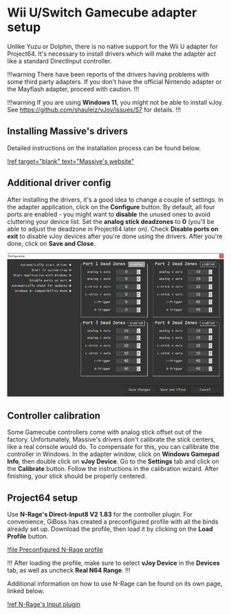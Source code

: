 # Wii U/Switch Gamecube adapter setup

Unlike Yuzu or Dolphin, there is no native support for the Wii U adapter for Project64. It's necessary to install drivers which will make the adapter act like a standard DirectInput controller.

!!!warning
There have been reports of the drivers having problems with some third party adapters. If you don't have the official Nintendo adapter or the Mayflash adapter, proceed with caution.
!!!

!!!warning
If you are using **Windows 11**, you might not be able to install vJoy. See https://github.com/shauleiz/vJoy/issues/57 for details.
!!!

## Installing Massive's drivers

Detailed instructions on the installation process can be found below. 

[!ref target="blank" text="Massive's website"](http://m4sv.com/page/wii-u-gcn-usb-driver)

## Additional driver config

After installing the drivers, it's a good idea to change a couple of settings. In the adapter application, click on the **Configure** button. By default, all four ports are enabled - you might want to **disable** the unused ones to avoid cluttering your device list. Set the **analog stick deadzones** to **0** (you'll be able to adjust the deadzone in Project64 later on). Check **Disable ports on exit** to disable vJoy devices after you're done using the drivers. After you're done, click on **Save and Close**.

![Example configuration](./img/m4sv_conf.png)

## Controller calibration

Some Gamecube controllers come with analog stick offset out of the factory. Unfortunately, Massive's drivers don't calibrate the stick centers, like a real console would do. To compensate for this, you can callibrate the controller in Windows. In the adapter window, click on **Windows Gamepad Info**, then double click on **vJoy Device**. Go to the **Settings** tab and click on the **Calibrate** button. Follow the instructions in the calibration wizard. After finishing, your stick should be properly centered.

## Project64 setup

Use **N-Rage's Direct-Input8 V2 1.83** for the controller plugin. For convenience, GiBoss has created a preconfigured profile with all the binds already set up. Download the profile, then load it by clicking on the **Load Profile** button. 

[!file Preconfigured N-Rage profile](https://cdn.discordapp.com/attachments/122115767129866240/442343226335297546/gc.cpf)

!!!
After loading the profile, make sure to select **vJoy Device** in the **Devices** tab, as well as uncheck **Real N64 Range**.
!!!

Additional information on how to use N-Rage can be found on its own page, linked below.

[!ref N-Rage's Input plugin](nrage.md)